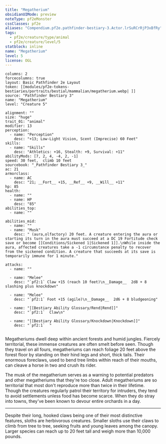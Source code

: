 ```yaml
---
title: "Megatherium"
obsidianUIMode: preview
noteType: pf2eMonster
cssClasses: pf2e
aliases: "Compendium.pf2e.pathfinder-bestiary-3.Actor.lrSuRCrRjP3xBfRy" 
tags:
  - pf2e/creature/type/animal
  - pf2e/creature/level/5
statblock: inline
name: "Megatherium"
level: 5
license: OGL
---
```


```statblock
columns: 2
forcecolumns: true
layout: Basic Pathfinder 2e Layout
token: [[modules/pf2e-tokens-bestiaries/portraits/bestial/mammalian/megatherium.webp| ]]
source: "Pathfinder Bestiary 3"
name: "Megatherium"
level: "Creature 5"

alignment: ""
size: "huge"
trait_01: "animal"
modifier: 13
perception:
  - name: "Perception"
    desc: "+13; Low-Light Vision, Scent (Imprecise) 60 Feet"
skills:
  - name: "Skills"
    desc: "Athletics: +16, Stealth: +9, Survival: +11"
abilityMods: [7, 2, 4, -4, 2, -1]
speed: 30 feet,  climb 10 feet
sourcebook: "_Pathfinder Bestiary 3_"
ac: 21
armorclass:
  - name: AC
    desc: "21; __Fort__ +15, __Ref__ +9, __Will__ +11"
hp: 85
health:
  - name: ""
  - name: HP
    desc: "85"
abilities_top:
  - name: ""

abilities_mid:
  - name: ""
  - name: "Musk"
    desc: " (aura,olfactory) 20 feet. A creature entering the aura or starting its turn in the aura must succeed at a DC 19 Fortitude check save or become [[Conditions/Sickened 1|Sickened 1]].\nWhile inside the aura, affected creatures take a -1 circumstance penalty to recover from the sickened condition. A creature that succeeds at its save is temporarily immune for 1 minute."

attacks:
  - name: ""

  - name: "Melee"
    desc: "`pf2:1` Claw +15 (reach 10 feet)\n__Damage__  2d8 + 8 slashing plus knockdown"

  - name: "Melee"
    desc: "`pf2:1` Foot +15 (agile)\n__Damage__  2d6 + 8 bludgeoning"

  - name: "[[Bestiary Ability Glossary/Rend|Rend]]"
    desc: "`pf2:1`  Claw\n"

  - name: "[[Bestiary Ability Glossary/Knockdown|Knockdown]]"
    desc: "`pf2:1`  "
 
```



Megatheriums dwell deep within ancient forests and humid jungles. Fiercely territorial, these immense creatures are often smelt before seen. Though they travel on all fours, megatheriums can reach foliage 20 feet above the forest floor by standing on their hind legs and short, thick tails. Their enormous foreclaws, used to bend tree limbs within reach of their mouths, can cleave a horse in two and crush its rider.

The musk of the megatherium serves as a warning to potential predators and other megatheriums that they're too close. Adult megatheriums are so territorial that most don't reproduce more than twice in their lifetime. Though the creatures regularly patrol their territory for intruders, they tend to avoid settlements unless food has become scarce. When they do stray into towns, they've been known to devour entire orchards in a day.

* * *

Despite their long, hooked claws being one of their most distinctive features, sloths are herbivorous creatures. Smaller sloths use their claws to climb from tree to tree, seeking fruits and young leaves among the canopy. Larger species can reach up to 20 feet tall and weigh more than 10,000 pounds.
